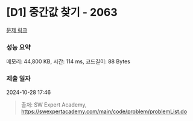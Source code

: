 # [D1] 중간값 찾기 - 2063 

[문제 링크](https://swexpertacademy.com/main/code/problem/problemDetail.do?contestProbId=AV5QPsXKA2UDFAUq) 

### 성능 요약

메모리: 44,800 KB, 시간: 114 ms, 코드길이: 88 Bytes

### 제출 일자

2024-10-28 17:46



> 출처: SW Expert Academy, https://swexpertacademy.com/main/code/problem/problemList.do